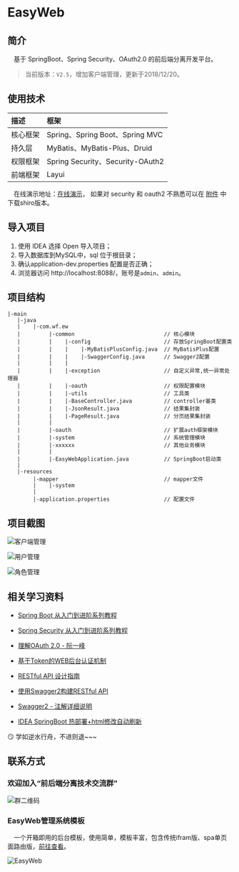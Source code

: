 # EasyWeb

## 简介
&emsp;基于 SpringBoot、Spring Security、OAuth2.0 的前后端分离开发平台。

> 当前版本：`V2.5`，增加客户端管理，更新于2018/12/20。

## 使用技术

描述 | 框架 
:---|:---
核心框架 | Spring、Spring Boot、Spring MVC
持久层 | MyBatis、MyBatis-Plus、Druid
权限框架 | Spring Security、Security-OAuth2
前端框架 | Layui 

&emsp;在线演示地址：[在线演示](https://demo.easyweb.vip/iframe/)，
如果对 security 和 oauth2 不熟悉可以在 [附件](https://gitee.com/whvse/EasyWeb/attach_files) 中下载shiro版本。


## 导入项目
1. 使用 IDEA 选择 Open 导入项目；
2. 导入数据库到MySQL中，sql 位于根目录；
3. 确认application-dev.properties 配置是否正确；
4. 浏览器访问 http://localhost:8088/，账号是`admin`、`admin`。 


## 项目结构

```text
|-main
   |-java
   |    |-com.wf.ew
   |         |-common                            // 核心模块
   |         |    |-config                       // 存放SpringBoot配置类
   |         |    |    |-MyBatisPlusConfig.java  // MyBatisPlus配置
   |         |    |    |-SwaggerConfig.java      // Swagger2配置
   |         |    |
   |         |    |-exception                    // 自定义异常,统一异常处理器
   |         |    |-oauth                        // 权限配置模块
   |         |    |-utils                        // 工具类
   |         |    |-BaseController.java          // controller基类
   |         |    |-JsonResult.java              // 结果集封装
   |         |    |-PageResult.java              // 分页结果集封装
   |         |
   |         |-oauth                             // 扩展auth框架模块
   |         |-system                            // 系统管理模块
   |         |-xxxxxx                            // 其他业务模块
   |         |
   |         |-EasyWebApplication.java           // SpringBoot启动类
   |              
   |-resources
        |-mapper                                 // mapper文件
        |    |-system
        |
        |-application.properties                 // 配置文件
```


## 项目截图

![客户端管理](https://ws1.sinaimg.cn/large/88052d6bly1fydmyl057gj20vp0haq39.jpg)

![用户管理](https://ws1.sinaimg.cn/large/88052d6bly1fydmzc42f1j210f0ha74u.jpg)

![角色管理](https://ws1.sinaimg.cn/large/88052d6bly1fydmz29i9kj20vp0hadg6.jpg)


## 相关学习资料

- [Spring Boot 从入门到进阶系列教程](http://www.spring4all.com/article/246)

- [Spring Security 从入门到进阶系列教程](http://www.spring4all.com/article/428)
- [理解OAuth 2.0 - 阮一峰](http://www.ruanyifeng.com/blog/2014/05/oauth_2_0.html)
- [基于Token的WEB后台认证机制](https://www.cnblogs.com/xiekeli/p/5607107.html)
- [RESTful API 设计指南](http://www.ruanyifeng.com/blog/2014/05/restful_api.html)
- [使用Swagger2构建RESTful API](http://www.spring4all.com/article/251)
- [Swagger2 - 注解详细说明](http://www.spring4all.com/article/251)
- [IDEA SpringBoot 热部署+html修改自动刷新](https://my.oschina.net/yejunxi/blog/845752)

 :smirk: 学如逆水行舟，不进则退~~~


## 联系方式
### 欢迎加入“前后端分离技术交流群”

![群二维码](https://ws1.sinaimg.cn/large/006a7GCKgy1fstbxycj1xj305k07m75h.jpg)

### EasyWeb管理系统模板
&emsp;一个开箱即用的后台模板，使用简单，模板丰富，包含传统ifram版、spa单页面路由版，[前往查看](https://easyweb.vip)。

![EasyWeb](https://ws1.sinaimg.cn/large/88052d6bly1fydn64tcw6j20yz0jlgn4.jpg)

